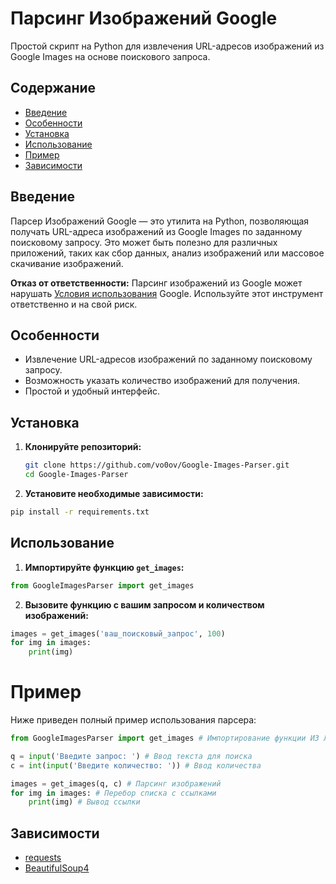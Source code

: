 # Парсинг Изображений Google

Простой скрипт на Python для извлечения URL-адресов изображений из Google Images на основе поискового запроса.

## Содержание

- [Введение](#введение)
- [Особенности](#особенности)
- [Установка](#установка)
- [Использование](#использование)
- [Пример](#пример)
- [Зависимости](#зависимости)

## Введение

Парсер Изображений Google — это утилита на Python, позволяющая получать URL-адреса изображений из Google Images по заданному поисковому запросу. Это может быть полезно для различных приложений, таких как сбор данных, анализ изображений или массовое скачивание изображений.

**Отказ от ответственности:** Парсинг изображений из Google может нарушать [Условия использования](https://policies.google.com/terms) Google. Используйте этот инструмент ответственно и на свой риск.

## Особенности

- Извлечение URL-адресов изображений по заданному поисковому запросу.
- Возможность указать количество изображений для получения.
- Простой и удобный интерфейс.

## Установка

1. **Клонируйте репозиторий:**

   ```bash
   git clone https://github.com/vo0ov/Google-Images-Parser.git
   cd Google-Images-Parser
   ```
2. **Установите необходимые зависимости:**

```bash
pip install -r requirements.txt
```

## Использование

1. **Импортируйте функцию `get_images`:**

```python
from GoogleImagesParser import get_images
```

2. **Вызовите функцию с вашим запросом и количеством изображений:**

```python
images = get_images('ваш_поисковый_запрос', 100)
for img in images:
    print(img)
```

# Пример

Ниже приведен полный пример использования парсера:

```python
from GoogleImagesParser import get_images # Импортирование функции ИЗ ЛОКАЛЬНО ФАЙЛА

q = input('Введите запрос: ') # Ввод текста для поиска
c = int(input('Введите количество: ')) # Ввод количества

images = get_images(q, c) # Парсинг изображений
for img in images: # Перебор списка с ссылками
    print(img) # Вывод ссылки
```

## Зависимости

- [requests](https://pypi.org/project/requests/)
- [BeautifulSoup4](https://pypi.org/project/beautifulsoup4/)
